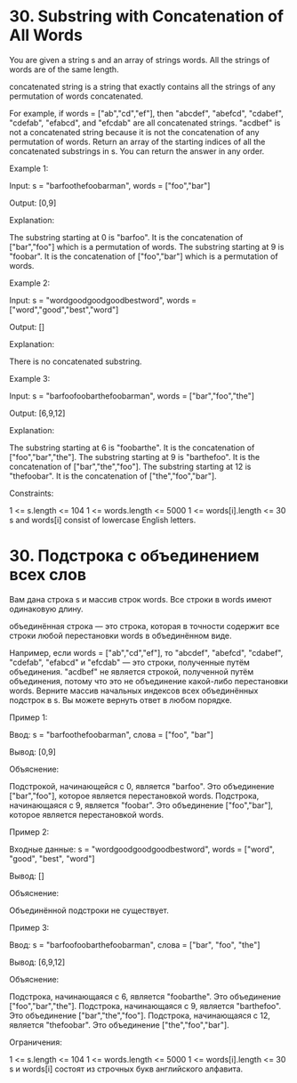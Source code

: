 # 30. Substring with Concatenation of All Words

You are given a string s and an array of strings words. All the strings of words are of the same length.

concatenated string is a string that exactly contains all the strings of any permutation of words concatenated.

For example, if words = ["ab","cd","ef"], then "abcdef", "abefcd", "cdabef", "cdefab", "efabcd", and "efcdab" are all concatenated strings. "acdbef" is not a concatenated string because it is not the concatenation of any permutation of words.
Return an array of the starting indices of all the concatenated substrings in s. You can return the answer in any order.

 

Example 1:

Input: s = "barfoothefoobarman", words = ["foo","bar"]

Output: [0,9]

Explanation:

The substring starting at 0 is "barfoo". It is the concatenation of ["bar","foo"] which is a permutation of words.
The substring starting at 9 is "foobar". It is the concatenation of ["foo","bar"] which is a permutation of words.

Example 2:

Input: s = "wordgoodgoodgoodbestword", words = ["word","good","best","word"]

Output: []

Explanation:

There is no concatenated substring.

Example 3:

Input: s = "barfoofoobarthefoobarman", words = ["bar","foo","the"]

Output: [6,9,12]

Explanation:

The substring starting at 6 is "foobarthe". It is the concatenation of ["foo","bar","the"].
The substring starting at 9 is "barthefoo". It is the concatenation of ["bar","the","foo"].
The substring starting at 12 is "thefoobar". It is the concatenation of ["the","foo","bar"].

 

Constraints:

1 <= s.length <= 104
1 <= words.length <= 5000
1 <= words[i].length <= 30
s and words[i] consist of lowercase English letters.

# 30. Подстрока с объединением всех слов

Вам дана строка s и массив строк words. Все строки в words имеют одинаковую длину.

объединённая строка — это строка, которая в точности содержит все строки любой перестановки words в объединённом виде.

Например, если words = ["ab","cd","ef"], то "abcdef", "abefcd", "cdabef", "cdefab", "efabcd" и "efcdab" — это строки, полученные путём объединения. "acdbef" не является строкой, полученной путём объединения, потому что это не объединение какой-либо перестановки words.
Верните массив начальных индексов всех объединённых подстрок в s. Вы можете вернуть ответ в любом порядке.

 

Пример 1:

Ввод: s = "barfoothefoobarman", слова = ["foo", "bar"]

Вывод: [0,9]

Объяснение:

Подстрокой, начинающейся с 0, является "barfoo". Это объединение ["bar","foo"], которое является перестановкой words.
Подстрока, начинающаяся с 9, является "foobar". Это объединение ["foo","bar"], которое является перестановкой words.

Пример 2:

Входные данные: s = "wordgoodgoodgoodbestword", words = ["word", "good", "best", "word"]

Вывод: []

Объяснение:

Объединённой подстроки не существует.

Пример 3:

Ввод: s = "barfoofoobarthefoobarman", слова = ["bar", "foo", "the"]

Вывод: [6,9,12]

Объяснение:

Подстрока, начинающаяся с 6, является "foobarthe". Это объединение ["foo","bar","the"].
Подстрока, начинающаяся с 9, является "barthefoo". Это объединение ["bar","the","foo"].
Подстрока, начинающаяся с 12, является "thefoobar". Это объединение ["the","foo","bar"].

 

Ограничения:

1 <= s.length <= 104
1 <= words.length <= 5000
1 <= words[i].length <= 30
s и words[i] состоят из строчных букв английского алфавита.